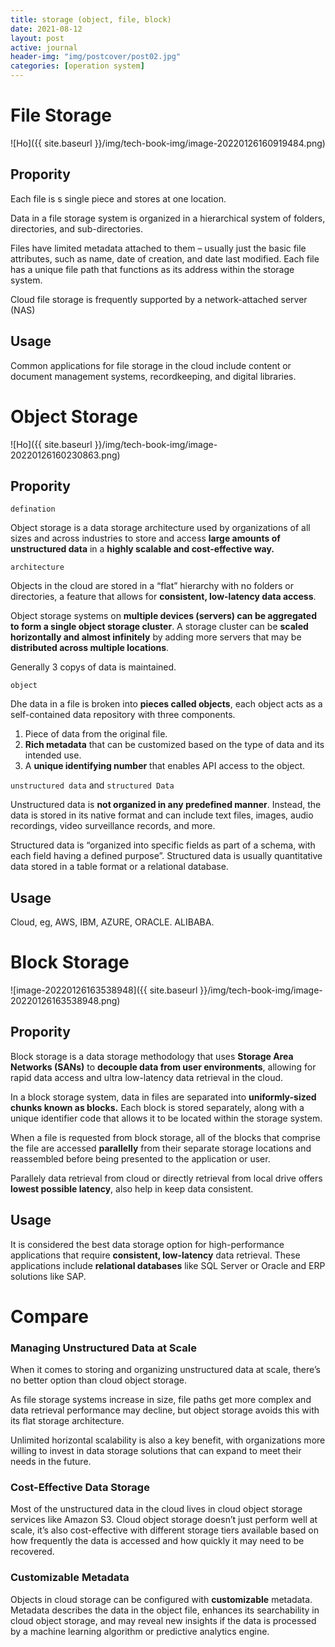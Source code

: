 ```yaml
---
title: storage (object, file, block)
date: 2021-08-12
layout: post
active: journal
header-img: "img/postcover/post02.jpg"
categories: [operation system]
---
```


# File Storage


![Ho]({{ site.baseurl }}/img/tech-book-img/image-20220126160919484.png)

## Propority

Each file is s single piece and stores at one location. 

Data in a file storage system is organized in a hierarchical system of folders, directories, and sub-directories.

Files have limited metadata attached to them – usually just the basic file attributes, such as name, date of creation, and date last modified. Each file has a unique file path that functions as its address within the storage system. 

Cloud file storage is frequently supported by a network-attached server (NAS)

## Usage

Common applications for file storage in the cloud include content or document management systems, recordkeeping, and digital libraries.

# Object Storage

![Ho]({{ site.baseurl }}/img/tech-book-img/image-20220126160230863.png)


## Propority

`defination`

Object storage is a data storage architecture used by organizations of all sizes and across industries to store and access **large amounts of unstructured data** in a **highly scalable and cost-effective way.**

`architecture`

Objects in the cloud are stored in a “flat” hierarchy with no folders or directories, a feature that allows for **consistent, low-latency data access**.

Object storage systems on **multiple devices (servers) can be aggregated to form a single object storage cluster**. A storage cluster can be **scaled horizontally and almost infinitely** by adding more servers that may be **distributed across multiple locations**. 

Generally 3 copys of data is maintained. 

`object`

Dhe data in a file is broken into **pieces called objects**, each object acts as a self-contained data repository with three components.

1. Piece of data from the original file.
2. **Rich metadata** that can be customized based on the type of data and its intended use.
3. A **unique identifying number** that enables API access to the object.

`unstructured data` and `structured Data`

Unstructured data is **not organized in any predefined manner**. Instead, the data is stored in its native format and can include text files, images, audio recordings, video surveillance records, and more.

Structured data is “organized into specific fields as part of a schema, with each field having a defined purpose”. Structured data is usually quantitative data stored in a table format or a relational database.

## Usage

Cloud, eg, AWS, IBM, AZURE, ORACLE. ALIBABA.

# Block Storage

![image-20220126163538948]({{ site.baseurl }}/img/tech-book-img/image-20220126163538948.png)

## Propority

Block storage is a data storage methodology that uses **Storage Area Networks (SANs)** to **decouple data from user environments**, allowing for rapid data access and ultra low-latency data retrieval in the cloud. 

In a block storage system, data in files are separated into **uniformly-sized chunks known as blocks.** Each block is stored separately, along with a unique identifier code that allows it to be located within the storage system. 

When a file is requested from block storage, all of the blocks that comprise the file are accessed **parallelly** from their separate storage locations and reassembled before being presented to the application or user.

Parallely data retrieval from cloud or directly retrieval from local drive offers **lowest possible latency**, also help in keep data consistent. 

## Usage

It is considered the best data storage option for high-performance applications that require **consistent, low-latency** data retrieval. These applications include **relational databases** like SQL Server or Oracle and ERP solutions like SAP.

# Compare

### Managing Unstructured Data at Scale

When it comes to storing and organizing unstructured data at scale, there’s no better option than cloud object storage. 

As file storage systems increase in size, file paths get more complex and data retrieval performance may decline, but object storage avoids this with its flat storage architecture.

Unlimited horizontal scalability is also a key benefit, with organizations more willing to invest in data storage solutions that can expand to meet their needs in the future.

### Cost-Effective Data Storage

Most of the unstructured data in the cloud lives in cloud object storage services like Amazon S3. Cloud object storage doesn’t just perform well at scale, it’s also cost-effective with different storage tiers available based on how frequently the data is accessed and how quickly it may need to be recovered.

### Customizable Metadata

Objects in cloud storage can be configured with **customizable** metadata. Metadata describes the data in the object file, enhances its searchability in cloud object storage, and may reveal new insights if the data is processed by a machine learning algorithm or predictive analytics engine.

